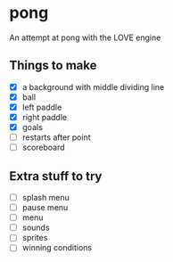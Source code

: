 # pong

An attempt at pong with the LOVE engine

## Things to make

* [x] a background with middle dividing line
* [x] ball
* [x] left paddle
* [x] right paddle
* [x] goals
* [ ] restarts after point
* [ ] scoreboard

## Extra stuff to try

* [ ] splash menu
* [ ] pause menu
* [ ] menu
* [ ] sounds
* [ ] sprites
* [ ] winning conditions
